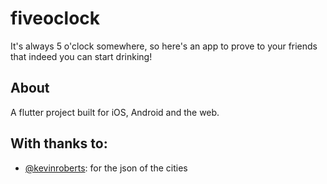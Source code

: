 # fiveoclock
It's always 5 o'clock somewhere, so here's an app to prove to your friends that indeed you can start drinking!

## About
A flutter project built for iOS, Android and the web.

## With thanks to:

- [@kevinroberts](https://github.com/kevinroberts/city-timezones): for the json of the cities
